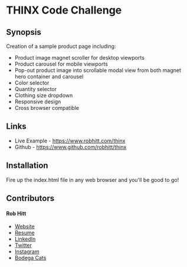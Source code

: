 # THINX Code Challenge

## Synopsis

Creation of a sample product page including:
* Product image magnet scroller for desktop viewports
* Product carousel for mobile viewports
* Pop-out product image into scrollable modal view from both magnet hero container and carousel
* Color selector
* Quantity selector
* Clothing size dropdown
* Responsive design
* Cross browser compatible

## Links

* Live Example - https://www.robhitt.com/thinx
* Github - https://www.github.com/robhitt/thinx

## Installation

Fire up the index.html file in any web browser and you'll be good to go!

## Contributors

#### Rob Hitt
* [Website](https://www.robhitt.com/)
* [Resume](http://www.robhitt.com/resume)
* [LinkedIn](http://www.linkedin.com/in/robhitt)
* [Twitter](http://www.twitter.com/robhitt)
* [Instagram](http://www.instagram.com/robhitt)
* [Bodega Cats](http://www.instagram.com/bodegacatsofinstagram)